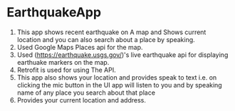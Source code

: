 # EarthquakeApp
1. This app shows recent earthquake on A map and Shows current location and you can also search about a place by speaking.
2. Used Google Maps Places api for the map.
3. Used (https://earthquake.usgs.gov/)'s live earthquake api for displaying earthuake markers on the map.
4. Retrofit is used for using The API.
5. This app also shows your location and provides speak to text i.e. on clicking the mic button in the UI app will listen to you and by speaking name of any place you search      about that place
6. Provides your current location and address.
